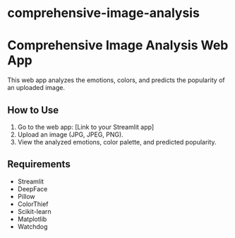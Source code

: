 # comprehensive-image-analysis

# Comprehensive Image Analysis Web App

This web app analyzes the emotions, colors, and predicts the popularity of an uploaded image.

## How to Use

1. Go to the web app: [Link to your Streamlit app]
2. Upload an image (JPG, JPEG, PNG).
3. View the analyzed emotions, color palette, and predicted popularity.

## Requirements

- Streamlit
- DeepFace
- Pillow
- ColorThief
- Scikit-learn
- Matplotlib
- Watchdog
